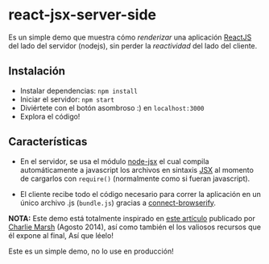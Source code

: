react-jsx-server-side
=====================

Es un simple demo que muestra cómo *renderizar* una aplicación [ReactJS](http://facebook.github.io/react/) del lado del servidor (nodejs), sin perder la *reactividad* del lado del cliente.

## Instalación

- Instalar dependencias: `npm install`
- Iniciar el servidor: `npm start`
- Diviértete con el botón asombroso :) en `localhost:3000`
- Explora el código!

## Características
- En el servidor, se usa el módulo [node-jsx](https://github.com/petehunt/node-jsx) el cual compila automáticamente a javascript los archivos en sintaxis [JSX](http://facebook.github.io/react/docs/jsx-in-depth.html) al momento de cargarlos con `require()` (normalmente como si fueran javascript).

- El cliente recibe todo el código necesario para correr la aplicación en un único archivo .js (`bundle.js`) gracias a [connect-browserify](https://github.com/andreypopp/connect-browserify).

**NOTA:** Este demo está totalmente inspirado en [este artículo](http://www.princeton.edu/~crmarsh/react-ssr/) publicado por [Charlie Marsh](https://github.com/crm416) (Agosto 2014), así como también el los valiosos recursos que él expone al final, Así que léelo!

Este es un simple demo, no lo use en producción!